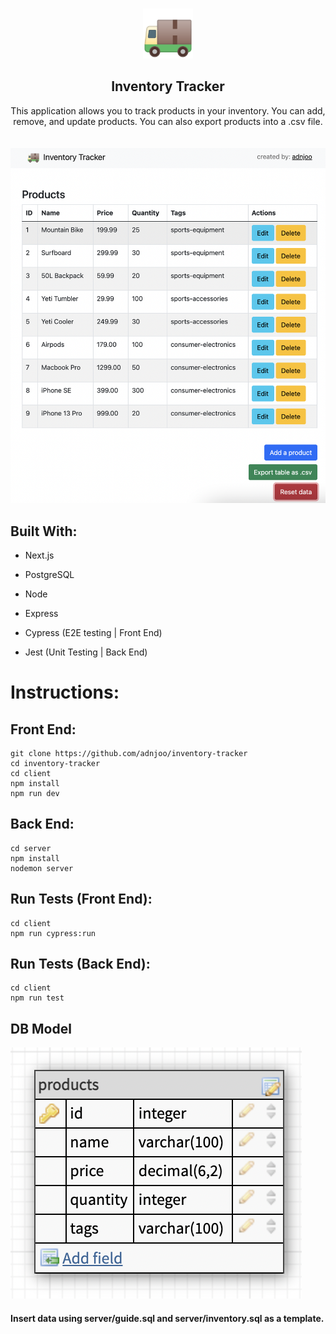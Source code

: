 <!-- PROJECT LOGO -->
<br />
<p align="center">
  <a href="https://github.com/adnjoo/inventory-tracker">
    <img src="https://raw.githubusercontent.com/adnjoo/Inventory-Tracker/main/client/public/truck.png" alt="Logo" width="80" height="80">
  </a>

  <h2 align="center">Inventory Tracker</h2>

  <p align="center">
    This application allows you to track products in your inventory. You can add, remove, and update products. You can also export products into a .csv file. 
    <br />
    <br />
    <br />
  <img src='./preview1.png'>
  </p>
</p>

## Built With:

* Next.js

* PostgreSQL

* Node

* Express

* Cypress (E2E testing | Front End)

* Jest (Unit Testing | Back End)

# Instructions:

## Front End:

```
git clone https://github.com/adnjoo/inventory-tracker
cd inventory-tracker
cd client
npm install
npm run dev
```

## Back End:

```
cd server
npm install
nodemon server
```

## Run Tests (Front End):

```
cd client
npm run cypress:run
```

## Run Tests (Back End):

```
cd client
npm run test
```

## DB Model

<img src='./server/db.png'>

#### Insert data using server/guide.sql and server/inventory.sql as a template.